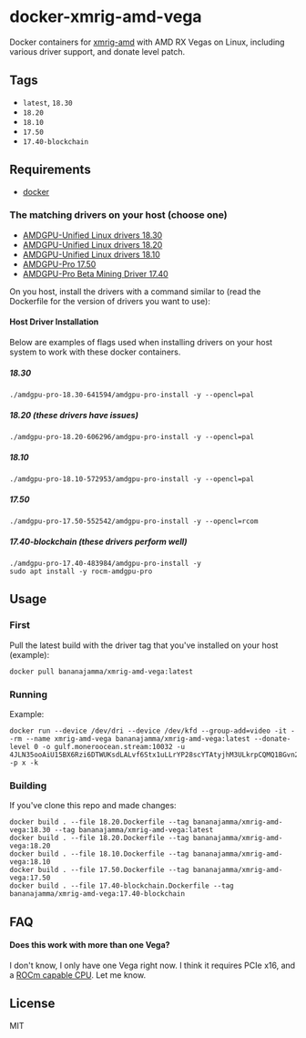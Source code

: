 # docker-xmrig-amd-vega

Docker containers for [xmrig-amd](https://github.com/xmrig/xmrig-amd) with AMD RX Vegas on Linux, including various driver support, and donate level patch.

## Tags

 * `latest`, `18.30`
 * `18.20`
 * `18.10`
 * `17.50`
 * `17.40-blockchain`

## Requirements

 * [docker](https://docs.docker.com/install/)

### The matching drivers on your host (choose one)

 * [AMDGPU-Unified Linux drivers 18.30](https://www.amd.com/en/support/kb/release-notes/rn-prorad-lin-18-30)
 * [AMDGPU-Unified Linux drivers 18.20](https://support.amd.com/en-us/kb-articles/Pages/Radeon-Software-for-Linux-Release-Notes.aspx)
 * [AMDGPU-Unified Linux drivers 18.10](https://support.amd.com/en-us/kb-articles/Pages/Radeon-Software-for-Linux-Release-Notes.aspx)
 * [AMDGPU-Pro 17.50](https://www2.ati.com/drivers/linux/ubuntu/amdgpu-pro-17.50-552542.tar.xz)
 * [AMDGPU-Pro Beta Mining Driver 17.40](https://support.amd.com/en-us/kb-articles/Pages/AMDGPU-Pro-Beta-Mining-Driver-for-Linux-Release-Notes.aspx)

On you host, install the drivers with a command similar to (read the Dockerfile for the version of drivers you want to use):

#### Host Driver Installation

Below are examples of flags used when installing drivers on your host system to work with these docker containers.

##### 18.30

```
./amdgpu-pro-18.30-641594/amdgpu-pro-install -y --opencl=pal
```

##### 18.20 (these drivers have issues)

```
./amdgpu-pro-18.20-606296/amdgpu-pro-install -y --opencl=pal
```

##### 18.10

```
./amdgpu-pro-18.10-572953/amdgpu-pro-install -y --opencl=pal
```

##### 17.50

```
./amdgpu-pro-17.50-552542/amdgpu-pro-install -y --opencl=rcom
```

##### 17.40-blockchain (these drivers perform well)

```
./amdgpu-pro-17.40-483984/amdgpu-pro-install -y
sudo apt install -y rocm-amdgpu-pro
```

## Usage

### First

Pull the latest build with the driver tag that you've installed on your host (example):

```
docker pull bananajamma/xmrig-amd-vega:latest
```

### Running

Example:

```
docker run --device /dev/dri --device /dev/kfd --group-add=video -it --rm --name xmrig-amd-vega bananajamma/xmrig-amd-vega:latest --donate-level 0 -o gulf.moneroocean.stream:10032 -u 4JLN35ooAiU15BX6Rzi6DTWUKsdLALvf6Stx1uLLrYP28scYTAtyjhM3ULkrpCQMQ1BGvn2hSaYGtSzwtPcZhFSwdoFypnBsb6wKfhTGix -p x -k
```

### Building

If you've clone this repo and made changes:

```
docker build . --file 18.20.Dockerfile --tag bananajamma/xmrig-amd-vega:18.30 --tag bananajamma/xmrig-amd-vega:latest
docker build . --file 18.20.Dockerfile --tag bananajamma/xmrig-amd-vega:18.20
docker build . --file 18.10.Dockerfile --tag bananajamma/xmrig-amd-vega:18.10
docker build . --file 17.50.Dockerfile --tag bananajamma/xmrig-amd-vega:17.50
docker build . --file 17.40-blockchain.Dockerfile --tag bananajamma/xmrig-amd-vega:17.40-blockchain
```

## FAQ

#### Does this work with more than one Vega?

I don't know, I only have one Vega right now.  I think it requires PCIe x16, and a [ROCm capable CPU](https://github.com/RadeonOpenCompute/ROCm#supported-cpus).  Let me know.

## License

MIT
